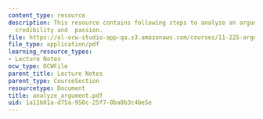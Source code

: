 ```yaml
---
content_type: resource
description: This resource contains following steps to analyze an argument logic,
  credibility and  passion.
file: https://ol-ocw-studio-app-qa.s3.amazonaws.com/courses/11-225-argumentation-and-communication-fall-2006/1a11b01ad75a950c25f70ba8b3c4be5e_analyze_argument.pdf
file_type: application/pdf
learning_resource_types:
- Lecture Notes
ocw_type: OCWFile
parent_title: Lecture Notes
parent_type: CourseSection
resourcetype: Document
title: analyze_argument.pdf
uid: 1a11b01a-d75a-950c-25f7-0ba8b3c4be5e
---
```

